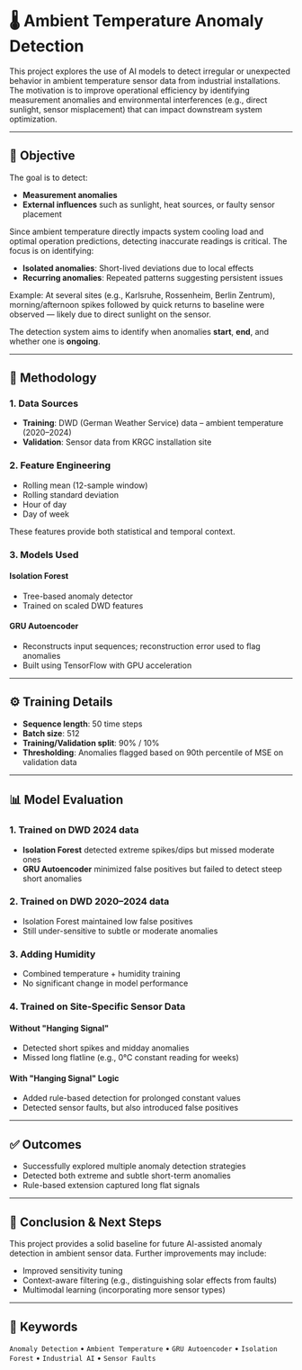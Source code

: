 # 🌡️ Ambient Temperature Anomaly Detection 

This project explores the use of AI models to detect irregular or unexpected behavior in ambient temperature sensor data from industrial installations. The motivation is to improve operational efficiency by identifying measurement anomalies and environmental interferences (e.g., direct sunlight, sensor misplacement) that can impact downstream system optimization.

---

## 📌 Objective

The goal is to detect:

- **Measurement anomalies**
- **External influences** such as sunlight, heat sources, or faulty sensor placement

Since ambient temperature directly impacts system cooling load and optimal operation predictions, detecting inaccurate readings is critical. The focus is on identifying:

- **Isolated anomalies**: Short-lived deviations due to local effects
- **Recurring anomalies**: Repeated patterns suggesting persistent issues

Example: At several sites (e.g., Karlsruhe, Rossenheim, Berlin Zentrum), morning/afternoon spikes followed by quick returns to baseline were observed — likely due to direct sunlight on the sensor.

The detection system aims to identify when anomalies **start**, **end**, and whether one is **ongoing**.

---

## 🧪 Methodology

### 1. Data Sources

- **Training**: DWD (German Weather Service) data – ambient temperature (2020–2024)
- **Validation**: Sensor data from KRGC installation site

### 2. Feature Engineering

- Rolling mean (12-sample window)
- Rolling standard deviation
- Hour of day
- Day of week

These features provide both statistical and temporal context.

### 3. Models Used

#### Isolation Forest
- Tree-based anomaly detector
- Trained on scaled DWD features

#### GRU Autoencoder
- Reconstructs input sequences; reconstruction error used to flag anomalies
- Built using TensorFlow with GPU acceleration

---

## ⚙️ Training Details

- **Sequence length**: 50 time steps  
- **Batch size**: 512  
- **Training/Validation split**: 90% / 10%  
- **Thresholding**: Anomalies flagged based on 90th percentile of MSE on validation data

---

## 📊 Model Evaluation

### 1. Trained on DWD 2024 data

- **Isolation Forest** detected extreme spikes/dips but missed moderate ones
- **GRU Autoencoder** minimized false positives but failed to detect steep short anomalies

### 2. Trained on DWD 2020–2024 data

- Isolation Forest maintained low false positives
- Still under-sensitive to subtle or moderate anomalies

### 3. Adding Humidity

- Combined temperature + humidity training
- No significant change in model performance

### 4. Trained on Site-Specific Sensor Data

#### Without "Hanging Signal"
- Detected short spikes and midday anomalies
- Missed long flatline (e.g., 0°C constant reading for weeks)

#### With "Hanging Signal" Logic
- Added rule-based detection for prolonged constant values
- Detected sensor faults, but also introduced false positives

---

## ✅ Outcomes

- Successfully explored multiple anomaly detection strategies
- Detected both extreme and subtle short-term anomalies
- Rule-based extension captured long flat signals

---


## 🧭 Conclusion & Next Steps

This project provides a solid baseline for future AI-assisted anomaly detection in ambient sensor data. Further improvements may include:

- Improved sensitivity tuning
- Context-aware filtering (e.g., distinguishing solar effects from faults)
- Multimodal learning (incorporating more sensor types)

---

## 🔑 Keywords

`Anomaly Detection` • `Ambient Temperature` • `GRU Autoencoder` • `Isolation Forest` • `Industrial AI` • `Sensor Faults`
